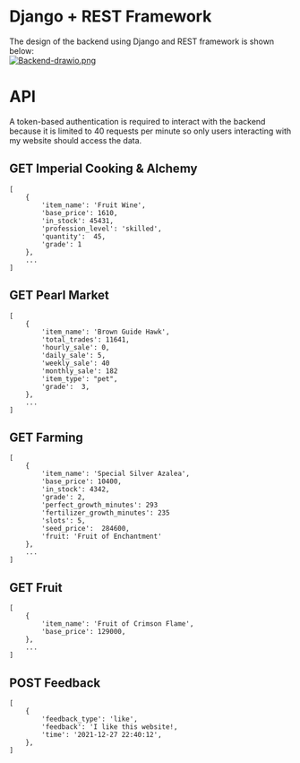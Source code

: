 # Django + REST Framework
The design of the backend using Django and REST framework is shown below: <br/>
[![Backend-drawio.png](https://i.postimg.cc/PrNhhRgR/Backend-drawio.png)](https://postimg.cc/2Vpg728Q)
# API 

A token-based authentication is required to interact with the backend because it is limited to 40 requests per minute so only users interacting with my website should access the data.


## GET Imperial Cooking & Alchemy
```
[ 
    {
        'item_name': 'Fruit Wine',
        'base_price': 1610,
        'in_stock': 45431,
        'profession_level': 'skilled',
        'quantity':  45,
        'grade': 1
    },
    ...
]
```

## GET Pearl Market
```
[ 
    {
        'item_name': 'Brown Guide Hawk',
        'total_trades': 11641,
        'hourly_sale': 0,
        'daily_sale': 5,
        'weekly_sale': 40
        'monthly_sale': 182
        'item_type': "pet",
        'grade':  3,
    },
    ...
]
```

## GET Farming
```
[ 
    {
        'item_name': 'Special Silver Azalea',
        'base_price': 10400,
        'in_stock': 4342,
        'grade': 2,
        'perfect_growth_minutes': 293
        'fertilizer_growth_minutes': 235
        'slots': 5,
        'seed_price':  284600,
        'fruit: 'Fruit of Enchantment'
    },
    ...
]
```

## GET Fruit
```
[ 
    {
        'item_name': 'Fruit of Crimson Flame',
        'base_price': 129000,
    },
    ...
]
```

## POST Feedback
```
[ 
    {
        'feedback_type': 'like',
        'feedback': 'I like this website!,
        'time': '2021-12-27 22:40:12',
    },
]
```